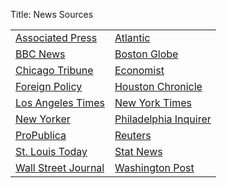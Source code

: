 Title: News Sources

<div class="news_sources" markdown="1">

|  |  |
| -------- | -------- |
[Associated Press](https://apnews.com)|[Atlantic](https://www.theatlantic.com)
[BBC News](https://www.bbc.co.uk/news)|[Boston Globe](https://www.bostonglobe.com)
[Chicago Tribune](https://www.chicagotribune.com)|[Economist](https://www.economist.com/)
[Foreign Policy](https://foreignpolicy.com)|[Houston Chronicle](https://www.houstonchronicle.com)
[Los Angeles Times](https://www.latimes.com)|[New York Times](https://www.nytimes.com)
[New Yorker](https://www.newyorker.com)|[Philadelphia Inquirer](https://www.inquirer.com)
[ProPublica](https://www.propublica.org)|[Reuters](https://www.reuters.com/)
[St. Louis Today](https://www.stltoday.com)|[Stat News](https://www.statnews.com)
[Wall Street Journal](https://www.wsj.com)|[Washington Post](https://www.washingtonpost.com)

</div>
